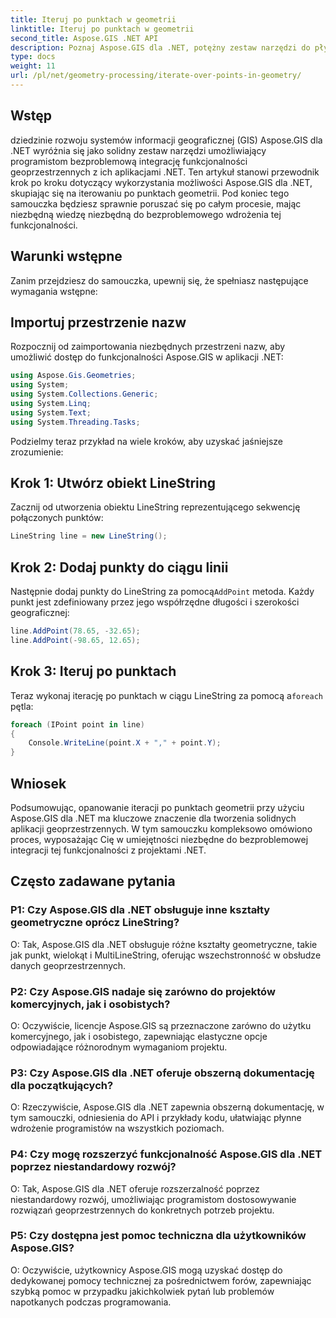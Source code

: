 ```yaml
---
title: Iteruj po punktach w geometrii
linktitle: Iteruj po punktach w geometrii
second_title: Aspose.GIS .NET API
description: Poznaj Aspose.GIS dla .NET, potężny zestaw narzędzi do płynnej integracji funkcjonalności geoprzestrzennych z aplikacjami .NET.
type: docs
weight: 11
url: /pl/net/geometry-processing/iterate-over-points-in-geometry/
---
```

## Wstęp

dziedzinie rozwoju systemów informacji geograficznej (GIS) Aspose.GIS dla .NET wyróżnia się jako solidny zestaw narzędzi umożliwiający programistom bezproblemową integrację funkcjonalności geoprzestrzennych z ich aplikacjami .NET. Ten artykuł stanowi przewodnik krok po kroku dotyczący wykorzystania możliwości Aspose.GIS dla .NET, skupiając się na iterowaniu po punktach geometrii. Pod koniec tego samouczka będziesz sprawnie poruszać się po całym procesie, mając niezbędną wiedzę niezbędną do bezproblemowego wdrożenia tej funkcjonalności.

## Warunki wstępne

Zanim przejdziesz do samouczka, upewnij się, że spełniasz następujące wymagania wstępne:

## Importuj przestrzenie nazw

Rozpocznij od zaimportowania niezbędnych przestrzeni nazw, aby umożliwić dostęp do funkcjonalności Aspose.GIS w aplikacji .NET:

```csharp
using Aspose.Gis.Geometries;
using System;
using System.Collections.Generic;
using System.Linq;
using System.Text;
using System.Threading.Tasks;
```

Podzielmy teraz przykład na wiele kroków, aby uzyskać jaśniejsze zrozumienie:

## Krok 1: Utwórz obiekt LineString

Zacznij od utworzenia obiektu LineString reprezentującego sekwencję połączonych punktów:

```csharp
LineString line = new LineString();
```

## Krok 2: Dodaj punkty do ciągu linii

 Następnie dodaj punkty do LineString za pomocą`AddPoint` metoda. Każdy punkt jest zdefiniowany przez jego współrzędne długości i szerokości geograficznej:

```csharp
line.AddPoint(78.65, -32.65);
line.AddPoint(-98.65, 12.65);
```

## Krok 3: Iteruj po punktach

Teraz wykonaj iterację po punktach w ciągu LineString za pomocą a`foreach` pętla:

```csharp
foreach (IPoint point in line)
{
    Console.WriteLine(point.X + "," + point.Y);
}
```

## Wniosek

Podsumowując, opanowanie iteracji po punktach geometrii przy użyciu Aspose.GIS dla .NET ma kluczowe znaczenie dla tworzenia solidnych aplikacji geoprzestrzennych. W tym samouczku kompleksowo omówiono proces, wyposażając Cię w umiejętności niezbędne do bezproblemowej integracji tej funkcjonalności z projektami .NET.

## Często zadawane pytania

### P1: Czy Aspose.GIS dla .NET obsługuje inne kształty geometryczne oprócz LineString?

O: Tak, Aspose.GIS dla .NET obsługuje różne kształty geometryczne, takie jak punkt, wielokąt i MultiLineString, oferując wszechstronność w obsłudze danych geoprzestrzennych.

### P2: Czy Aspose.GIS nadaje się zarówno do projektów komercyjnych, jak i osobistych?

O: Oczywiście, licencje Aspose.GIS są przeznaczone zarówno do użytku komercyjnego, jak i osobistego, zapewniając elastyczne opcje odpowiadające różnorodnym wymaganiom projektu.

### P3: Czy Aspose.GIS dla .NET oferuje obszerną dokumentację dla początkujących?

O: Rzeczywiście, Aspose.GIS dla .NET zapewnia obszerną dokumentację, w tym samouczki, odniesienia do API i przykłady kodu, ułatwiając płynne wdrożenie programistów na wszystkich poziomach.

### P4: Czy mogę rozszerzyć funkcjonalność Aspose.GIS dla .NET poprzez niestandardowy rozwój?

O: Tak, Aspose.GIS dla .NET oferuje rozszerzalność poprzez niestandardowy rozwój, umożliwiając programistom dostosowywanie rozwiązań geoprzestrzennych do konkretnych potrzeb projektu.

### P5: Czy dostępna jest pomoc techniczna dla użytkowników Aspose.GIS?

O: Oczywiście, użytkownicy Aspose.GIS mogą uzyskać dostęp do dedykowanej pomocy technicznej za pośrednictwem forów, zapewniając szybką pomoc w przypadku jakichkolwiek pytań lub problemów napotkanych podczas programowania.
